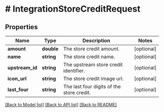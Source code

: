 # # IntegrationStoreCreditRequest

## Properties

Name | Type | Description | Notes
------------ | ------------- | ------------- | -------------
**amount** | **double** | The store credit amount. | [optional] 
**name** | **string** | The store credit name. | [optional] 
**upstream_id** | **string** | The upstream store credit identifier. | [optional] 
**icon_url** | **string** | The store credit image url. | [optional] 
**last_four** | **string** | The last four digits of the store credit. | [optional] 

[[Back to Model list]](../../README.md#documentation-for-models) [[Back to API list]](../../README.md#documentation-for-api-endpoints) [[Back to README]](../../README.md)


